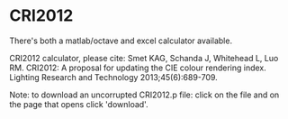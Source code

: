 # CRI2012
There's both a matlab/octave and excel calculator available.

CRI2012 calculator, please cite:
Smet KAG, Schanda J, Whitehead L, Luo RM. CRI2012: A proposal for updating the CIE colour rendering index. Lighting Research and Technology 2013;45(6):689-709. 


Note: to download an uncorrupted CRI2012.p file: click on the file and on the page that opens click 'download'.
